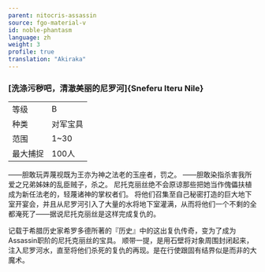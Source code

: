 ```yaml
---
parent: nitocris-assassin
source: fgo-material-v
id: noble-phantasm
language: zh
weight: 3
profile: true
translation: "Akiraka"
---
```


### [洗涤污秽吧，清澈美丽的尼罗河]{Sneferu Iteru Nile}

<table>
  <tr><td>等级</td><td>B</td></tr>
  <tr><td>种类</td><td>对军宝具</td></tr>
  <tr><td>范围</td><td>1~30</td></tr>
  <tr><td>最大捕捉</td><td>100人</td></tr>
</table>

——胆敢玩弄蔑视既为王亦为神之法老的玉座者，罚之。
——胆敢染指杀害我所爱之兄弟姊妹的乱臣贼子，杀之。
尼托克丽丝绝不会原谅那些把她当作傀儡扶植成为新任法老的，轻蔑诸神的掌权者们。
将他们召集至自己秘密打造的巨大地下室开宴会，并且从尼罗河引入了大量的水将地下室灌满，从而将他们一个不剩的全都淹死了——据说尼托克丽丝是这样完成复仇的。

记载于希腊历史家希罗多德所著的『历史』中的这出复仇传奇，变为了成为Assassin职阶的尼托克丽丝的宝具。
顺带一提，是用石壁将对象周围封闭起来，注入尼罗河水，直至将他们杀死的复仇的再现。是在行使跟固有结界似是而非的大魔术。
